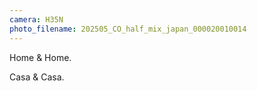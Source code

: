 ```yaml
---
camera: H35N
photo_filename: 202505_CO_half_mix_japan_000020010014
---
```


Home & Home.

Casa & Casa.

